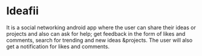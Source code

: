 # Ideafii
It is a social networking android app where the user can share their ideas or projects and also can ask for help; get feedback in the form of likes and comments, search for trending and new ideas &amp;projects. The user will also get a notification for likes and comments. 
